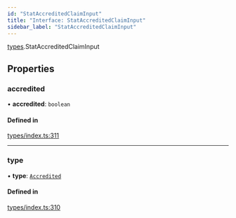 ```yaml
---
id: "StatAccreditedClaimInput"
title: "Interface: StatAccreditedClaimInput"
sidebar_label: "StatAccreditedClaimInput"
---
```


[types](../../../modules/Types/Types.md).StatAccreditedClaimInput

## Properties

### accredited

• **accredited**: `boolean`

#### Defined in

[types/index.ts:311](https://github.com/PolymeshAssociation/polymesh-sdk/blob/91c2d2d8/src/types/index.ts#L311)

___

### type

• **type**: [`Accredited`](../../../enums/Types/ClaimType/ClaimType.md#accredited)

#### Defined in

[types/index.ts:310](https://github.com/PolymeshAssociation/polymesh-sdk/blob/91c2d2d8/src/types/index.ts#L310)
